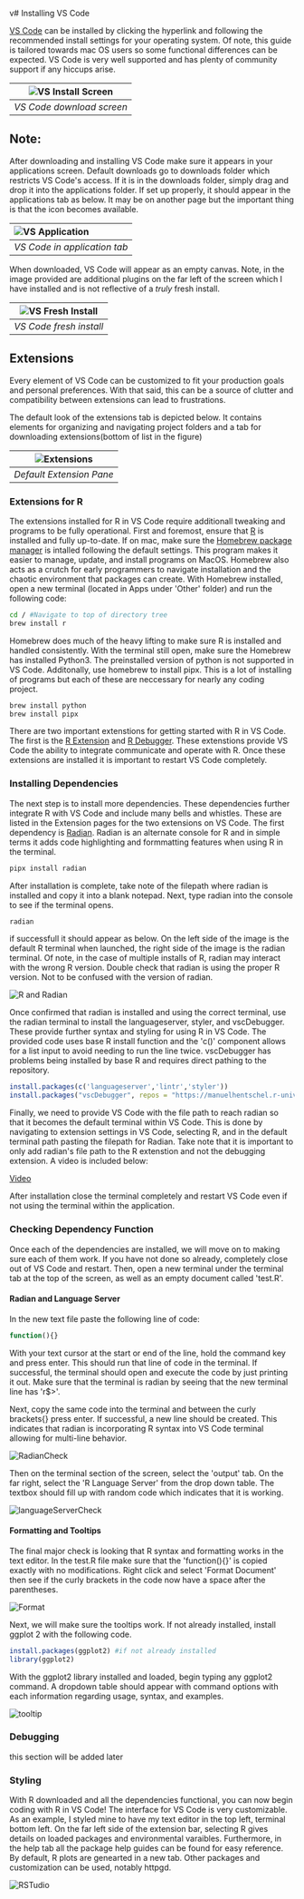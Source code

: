 v# Installing VS Code

[VS Code](https://code.visualstudio.com/) can be installed by clicking the hyperlink and following the recommended install settings for your operating system. Of note, this guide is tailored towards mac OS users so some functional differences can be expected. VS Code is very well supported and has plenty of community support if any hiccups arise.

![VS Install Screen](./.images/VSInstall.png) |
:--:|
 *VS Code download screen*|

## **Note:**

After downloading and installing VS Code make sure it appears in your applications screen. Default downloads go to downloads folder which restricts VS Code's access. If it is in the downloads folder, simply drag and drop it into the applications folder. If set up properly, it should appear in the applications tab as below. It may be on another page but the important thing is that the icon becomes available.

![VS Application](./.images/VSapplication.png) |
:--|
*VS Code in application tab*|

When downloaded, VS Code will appear as an empty canvas. Note, in the image provided are additional plugins on the far left of the screen which I have installed and is not reflective of a *truly* fresh install.

![VS Fresh Install](./.images/VSFresh.png) |
:--:|
*VS Code fresh install*|

## Extensions

Every element of VS Code can be customized to fit your production goals and personal preferences. With that said, this can be a source of clutter and compatibility between extensions can lead to frustrations.

The default look of the extensions tab is depicted below. It contains elements for organizing and navigating project folders and a tab for downloading extensions(bottom of list in the figure)

![Extensions](./.images/VSExtentions.png)|
:--:|
*Default Extension Pane* |

### Extensions for R

The extensions installed for R in VS Code require additionall tweaking and programs to be fully operational. First and foremost, ensure that [R](https://www.r-project.org/) is installed and fully up-to-date. If on mac, make sure the [Homebrew package manager](https://brew.sh/) is intalled following the default settings. This program makes it easier to manage, update, and install programs on MacOS. Homebrew also acts as a crutch for early programmers to navigate installation and the chaotic environment that packages can create. With Homebrew installed, open a new terminal (located in Apps under 'Other' folder) and run the following code:

``` bash
cd / #Navigate to top of directory tree
brew install r
```

Homebrew does much of the heavy lifting to make sure R is installed and handled consistently. With the terminal still open, make sure the Homebrew has installed Python3. The preinstalled version of python is not supported in VS Code. Additonally, use homebrew to install pipx. This is a lot of installing of programs but each of these are neccessary for nearly any coding project.

```bash
brew install python
brew install pipx
```

There are two important extenstions for getting started with R in VS Code. The first is the [R Extension](https://marketplace.visualstudio.com/items?itemName=REditorSupport.r) and [R Debugger](https://marketplace.visualstudio.com/items?itemName=RDebugger.r-debugger). These extenstions provide VS Code the ability to integrate communicate and operate with R. Once these extensions are installed it is important to restart VS Code completely.

### Installing Dependencies

The next step is to install more dependencies. These dependencies further integrate R with VS Code and include many bells and whistles. These are listed in the Extension pages for the two extensions on VS Code. The first dependency is [Radian](https://github.com/randy3k/radian?tab=readme-ov-file). Radian is an alternate console for R and in simple terms it adds code highlighting and formmatting features when using R in the terminal.

```bash
pipx install radian
```

After installation is complete, take note of the filepath where radian is installed and copy it into a blank notepad. Next, type radian into the console to see if the terminal opens.

```bash
radian
```

if successfull it should appear as below. On the left side of the image is the default R terminal when launched, the right side of the image is the radian terminal. Of note, in the case of multiple installs of R, radian may interact with the wrong R version. Double check that radian is using the proper R version. Not to be confused with the version of radian.

![R and Radian](./.images/RTerminals.png)

Once confirmed that radian is installed and using the correct terminal, use the radian terminal to install the languageserver, styler, and vscDebugger. These provide further syntax and styling for using R in VS Code. The provided code uses base R install function and the 'c()' component allows for a list input to avoid needing to run the line twice. vscDebugger has problems being installed by base R and requires direct pathing to the repository.

```R
install.packages(c('languageserver','lintr','styler'))
install.packages("vscDebugger", repos = "https://manuelhentschel.r-universe.dev")

```

Finally, we need to provide VS Code with the file path to reach radian so that it becomes the default terminal within VS Code. This is done by navigating to extension settings in VS Code, selecting R, and in the default terminal path pasting the filepath for Radian. Take note that it is important to only add radian's file path to the R extenstion and not the debugging extension. A video is included below:

[Video](./.images/RadianTerminal.mp4)

After installation close the terminal completely and restart VS Code even if not using the terminal within the application.

### Checking Dependency Function

Once each of the dependencies are installed, we will move on to making sure each of them work. If you have not done so already, completely close out of VS Code and restart. Then, open a new terminal under the terminal tab at the top of the screen, as well as an empty document called 'test.R'.

#### Radian and Language Server

In the new text file paste the following line of code:

```R
function(){}
```

With your text cursor at the start or end of the line, hold the command key and press enter. This should run that line of code in the terminal. If successful, the terminal should open and execute the code by just printing it out. Make sure that the terminal is radian by seeing that the new terminal line has 'r$>'.

Next, copy the same code into the terminal and between the curly brackets{} press enter. If successful, a new line should be created. This indicates that radian is incorporating R syntax into VS Code terminal allowing for multi-line behavior.

![RadianCheck](./.images/radianCheck.png)

Then on the terminal section of the screen, select the 'output' tab. On the far right, select the 'R Language Server' from the drop down table. The textbox should fill up with random code which indicates that it is working.

![languageServerCheck](./.images/languageserveroutputCheck.png)

#### Formatting and Tooltips

The final major check is looking that R syntax and formatting works in the text editor. In the test.R file make sure that the 'function(){}' is copied exactly with no modifications. Right click and select 'Format Document' then see if the curly brackets in the code now have a space after the parentheses.

![Format](./.images/FormatCheck.png)

Next, we will make sure the tooltips work. If not already installed, install ggplot 2 with the following code.

```R
install.packages(ggplot2) #if not already installed
library(ggplot2)
```

With the ggplot2 library installed and loaded, begin typing any ggplot2 command. A dropdown table should appear with command options with each information regarding usage, syntax, and examples.

![tooltip](./.images/tooltipCheck.png)

### Debugging

this section will be added later

### Styling

With R downloaded and all the dependencies functional, you can now begin coding with R in VS Code! The interface for VS Code is very customizable. As an example, I styled mine to have my text editor in the top left, terminal bottom left. On the far left side of the extension bar, selecting R gives details on loaded packages and environmental varaibles. Furthermore, in the help tab all the package help guides can be found for easy reference. By default, R plots are genearted in a new tab. Other packages and customization can be used, notably httpgd.

![RSTudio](./.images/rstudioVibe.png)
